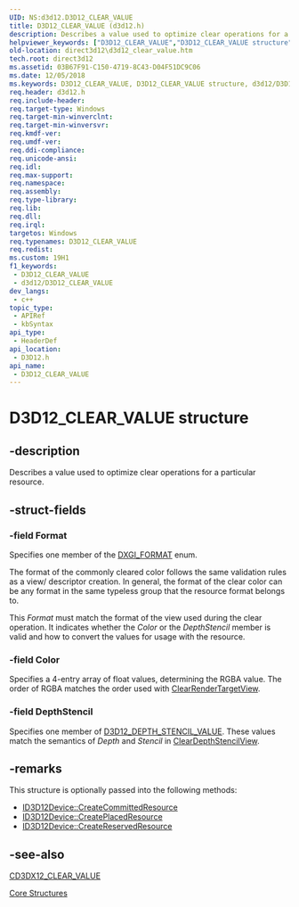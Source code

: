 ```yaml
---
UID: NS:d3d12.D3D12_CLEAR_VALUE
title: D3D12_CLEAR_VALUE (d3d12.h)
description: Describes a value used to optimize clear operations for a particular resource.
helpviewer_keywords: ["D3D12_CLEAR_VALUE","D3D12_CLEAR_VALUE structure","d3d12/D3D12_CLEAR_VALUE","direct3d12.d3d12_clear_value"]
old-location: direct3d12\d3d12_clear_value.htm
tech.root: direct3d12
ms.assetid: 03B67F91-C150-4719-8C43-D04F51DC9C06
ms.date: 12/05/2018
ms.keywords: D3D12_CLEAR_VALUE, D3D12_CLEAR_VALUE structure, d3d12/D3D12_CLEAR_VALUE, direct3d12.d3d12_clear_value
req.header: d3d12.h
req.include-header: 
req.target-type: Windows
req.target-min-winverclnt: 
req.target-min-winversvr: 
req.kmdf-ver: 
req.umdf-ver: 
req.ddi-compliance: 
req.unicode-ansi: 
req.idl: 
req.max-support: 
req.namespace: 
req.assembly: 
req.type-library: 
req.lib: 
req.dll: 
req.irql: 
targetos: Windows
req.typenames: D3D12_CLEAR_VALUE
req.redist: 
ms.custom: 19H1
f1_keywords:
 - D3D12_CLEAR_VALUE
 - d3d12/D3D12_CLEAR_VALUE
dev_langs:
 - c++
topic_type:
 - APIRef
 - kbSyntax
api_type:
 - HeaderDef
api_location:
 - D3D12.h
api_name:
 - D3D12_CLEAR_VALUE
---
```


# D3D12_CLEAR_VALUE structure


## -description

Describes a value used to optimize clear operations for a particular resource.

## -struct-fields

### -field Format

Specifies one member of the <a href="https://docs.microsoft.com/windows/desktop/api/dxgiformat/ne-dxgiformat-dxgi_format">DXGI_FORMAT</a> enum.

The format of the commonly cleared color follows the same validation rules as a view/ descriptor creation. In general, the format of the clear color can be any format in the same typeless group that the resource format belongs to.

This <i>Format</i> must match the format of the view used during the clear operation. It indicates whether the <i>Color</i> or the <i>DepthStencil</i> member is valid and how to convert the values for usage with the resource.

### -field Color

Specifies a 4-entry array of float values, determining the RGBA value. The order of RGBA matches the order used with <a href="https://docs.microsoft.com/windows/desktop/api/d3d12/nf-d3d12-id3d12graphicscommandlist-clearrendertargetview">ClearRenderTargetView</a>.

### -field DepthStencil

Specifies one member of <a href="https://docs.microsoft.com/windows/desktop/api/d3d12/ns-d3d12-d3d12_depth_stencil_value">D3D12_DEPTH_STENCIL_VALUE</a>. These values match the semantics of <i>Depth</i> and <i>Stencil</i> in <a href="https://docs.microsoft.com/windows/desktop/api/d3d12/nf-d3d12-id3d12graphicscommandlist-cleardepthstencilview">ClearDepthStencilView</a>.

## -remarks

This structure is optionally passed into the following methods:
        

<ul>
<li>
<a href="https://docs.microsoft.com/windows/desktop/api/d3d12/nf-d3d12-id3d12device-createcommittedresource">ID3D12Device::CreateCommittedResource</a>
</li>
<li>
<a href="https://docs.microsoft.com/windows/desktop/api/d3d12/nf-d3d12-id3d12device-createplacedresource">ID3D12Device::CreatePlacedResource</a>
</li>
<li>
<a href="https://docs.microsoft.com/windows/desktop/api/d3d12/nf-d3d12-id3d12device-createreservedresource">ID3D12Device::CreateReservedResource</a>
</li>
</ul>

## -see-also

<a href="https://docs.microsoft.com/windows/desktop/direct3d12/cd3dx12-clear-value">CD3DX12_CLEAR_VALUE</a>



<a href="https://docs.microsoft.com/windows/desktop/direct3d12/direct3d-12-structures">Core Structures</a>

